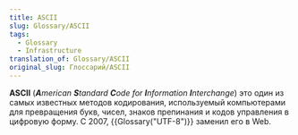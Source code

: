 ```yaml
---
title: ASCII
slug: Glossary/ASCII
tags:
  - Glossary
  - Infrastructure
translation_of: Glossary/ASCII
original_slug: Глоссарий/ASCII
---
```

**ASCII** (_**A**merican **S**tandard **C**ode for **I**nformation **I**nterchange_) это один из самых известных методов кодирования, используемый компьютерами для превращения букв, чисел, знаков препинания и кодов управления в цифровую форму. С 2007, {{Glossary("UTF-8")}} заменил его в Web.
